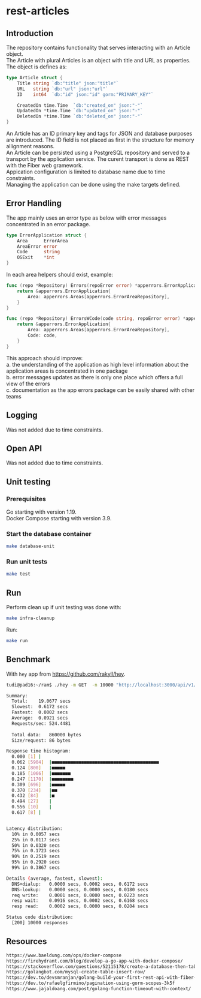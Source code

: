 # rest-articles
## Introduction
The repository contains functionality that serves interacting with an Article object.  
The Article with plural Articles is an object with title and URL as properties.   
The object is defines as:
```go
type Article struct {
	Title string `db:"title" json:"title"`
	URL   string `db:"url" json:"url"`
	ID    int64  `db:"id" json:"id" gorm:"PRIMARY_KEY"`

	CreatedOn time.Time  `db:"created_on" json:"-"`
	UpdatedOn *time.Time `db:"updated_on" json:"-"`
	DeletedOn *time.Time `db:"deleted_on" json:"-"`
}
```
An Article has an ID primary key and tags for JSON and database purposes are introduced.  The ID field is not placed as first in the structure for memory allignment reasons.  
An Article can be persisted using a PostgreSQL repository and served to a transport by the application service. The curent transport is done as REST with the Fiber web gramework.  
Appication configuration is limited to database name due to time constraints.  
Managing the application can be done using the make targets defined.
## Error Handling
The app mainly uses an error type as below with error messages concentrated in an error package. 
```go
type ErrorApplication struct {
	Area      ErrorArea
	AreaError error
	Code      string
	OSExit    *int
}
```
In each area helpers should exist, example:
```go
func (repo *Repository) Errors(repoError error) *apperrors.ErrorApplication {
	return &apperrors.ErrorApplication{
		Area: apperrors.Areas[apperrors.ErrorAreaRepository],
	}
}

func (repo *Repository) ErrorsWCode(code string, repoError error) *apperrors.ErrorApplication {
	return &apperrors.ErrorApplication{
		Area: apperrors.Areas[apperrors.ErrorAreaRepository],
		Code: code,
	}
}
```
This approach should improve:  
a. the understanding of the application as high level information about the application areas is concentrated in one package  
b. error messages updates as there is only one place which offers a full view of the errors  
c. documentation as the app errors package can be easily shared with other teams
## Logging
Was not added due to time constraints.
## Open API 
Was not added due to time constraints.
## Unit testing
### Prerequisites
Go starting with version 1.19.  
Docker Compose starting with version 3.9.
### Start the database container
```sh
make database-unit
```
### Run unit tests
```sh
make test
```
## Run
Perform clean up if unit testing was done with:
```sh
make infra-cleanup
```
Run:
```sh
make run
```
## Benchmark
With `hey` app from https://github.com/rakyll/hey.
```sh
tudi@pad16:~/ram$ ./hey -m GET  -n 10000 "http://localhost:3000/api/v1/article/1"

Summary:
  Total:	19.0677 secs
  Slowest:	0.6172 secs
  Fastest:	0.0002 secs
  Average:	0.0921 secs
  Requests/sec:	524.4481
  
  Total data:	860000 bytes
  Size/request:	86 bytes

Response time histogram:
  0.000 [1]	|
  0.062 [5904]	|■■■■■■■■■■■■■■■■■■■■■■■■■■■■■■■■■■■■■■■■
  0.124 [800]	|■■■■■
  0.185 [1066]	|■■■■■■■
  0.247 [1170]	|■■■■■■■■
  0.309 [696]	|■■■■■
  0.370 [234]	|■■
  0.432 [84]	|■
  0.494 [27]	|
  0.556 [10]	|
  0.617 [8]	|


Latency distribution:
  10% in 0.0057 secs
  25% in 0.0117 secs
  50% in 0.0320 secs
  75% in 0.1723 secs
  90% in 0.2519 secs
  95% in 0.2920 secs
  99% in 0.3867 secs

Details (average, fastest, slowest):
  DNS+dialup:	0.0000 secs, 0.0002 secs, 0.6172 secs
  DNS-lookup:	0.0000 secs, 0.0000 secs, 0.0180 secs
  req write:	0.0001 secs, 0.0000 secs, 0.0223 secs
  resp wait:	0.0916 secs, 0.0002 secs, 0.6168 secs
  resp read:	0.0002 secs, 0.0000 secs, 0.0204 secs

Status code distribution:
  [200]	10000 responses

```


## Resources
```html
https://www.baeldung.com/ops/docker-compose
https://firehydrant.com/blog/develop-a-go-app-with-docker-compose/
https://stackoverflow.com/questions/52115178/create-a-database-then-table-with-dockerfile
https://golangbot.com/mysql-create-table-insert-row/
https://dev.to/devsmranjan/golang-build-your-first-rest-api-with-fiber-24eh
https://dev.to/rafaelgfirmino/pagination-using-gorm-scopes-3k5f
https://www.jajaldoang.com/post/golang-function-timeout-with-context/
```